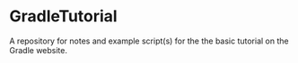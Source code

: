 # GradleTutorial
A repository for notes and example script(s) for the the basic tutorial on the Gradle website.
